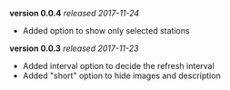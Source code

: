 **version 0.0.4** *released 2017-11-24*
* Added option to show only selected stations

**version 0.0.3** *released 2017-11-23*
* Added interval option to decide the refresh interval
* Added "short" option to hide images and description


